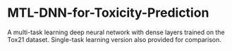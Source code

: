 # MTL-DNN-for-Toxicity-Prediction
A multi-task learning deep neural network with dense layers trained on the Tox21 dataset. Single-task learning version also provided for comparison. 
